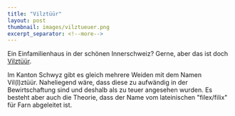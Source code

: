 ```yaml
---
title: "Vilztüür"
layout: post
thumbnail: images/vilztueuer.png
excerpt_separator: <!--more-->
---
```


Ein Einfamilienhaus in der schönen Innerschweiz? Gerne, aber das ist doch [Vilztüür](https://s.geo.admin.ch/a177594809).

Im Kanton Schwyz gibt es gleich mehrere Weiden mit dem Namen Vil(l)ztüür. Naheliegend wäre, dass diese zu aufwändig in der Bewirtschaftung sind und deshalb als zu teuer angesehen wurden. Es besteht aber auch die Theorie, dass der Name vom lateinischen "filex/filix" für Farn abgeleitet ist. 